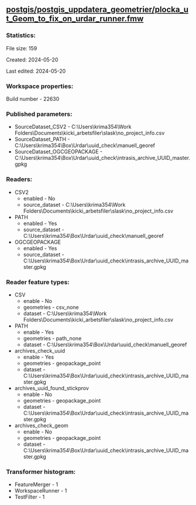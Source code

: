 ﻿## [postgis/postgis_uppdatera_geometrier/plocka_ut_Geom_to_fix_on_urdar_runner.fmw](https://github.com/kicki58/kix_working_dir/blob/master/postgis/postgis_uppdatera_geometrier/plocka_ut_Geom_to_fix_on_urdar_runner.fmw)

### Statistics:
File size: 159

Created: 2024-05-20

Last edited: 2024-05-20


### Workspace properties:
Build number    - 22630

### Published parameters:
*  SourceDataset_CSV2    -   C:\Users\krima354\Work Folders\Documents\kicki_arbetsfiler\slask\no_project_info.csv
*  SourceDataset_PATH    -   C:\Users\krima354\Box\Urdar\uuid_check\manuell_georef
*  SourceDataset_OGCGEOPACKAGE    -   C:\Users\krima354\Box\Urdar\uuid_check\intrasis_archive_UUID_master.gpkg

### Readers:
*  CSV2
    * enabled    -  No
    * source_dataset    -   C:\Users\krima354\Work Folders\Documents\kicki_arbetsfiler\slask\no_project_info.csv
*  PATH
    * enabled    -  Yes
    * source_dataset    -   C:\Users\krima354\Box\Urdar\uuid_check\manuell_georef
*  OGCGEOPACKAGE
    * enabled    -  Yes
    * source_dataset    -   C:\Users\krima354\Box\Urdar\uuid_check\intrasis_archive_UUID_master.gpkg

### Reader feature types:
*  CSV
    * enable - No
    * geometries - csv_none
    * dataset - C:\Users\krima354\Work Folders\Documents\kicki_arbetsfiler\slask\no_project_info.csv
*  PATH
    * enable - Yes
    * geometries - path_none
    * dataset - C:\Users\krima354\Box\Urdar\uuid_check\manuell_georef
*  archives_check_uuid
    * enable - Yes
    * geometries - geopackage_point
    * dataset - C:\Users\krima354\Box\Urdar\uuid_check\intrasis_archive_UUID_master.gpkg
*  archives_uuid_found_stickprov
    * enable - No
    * geometries - geopackage_point
    * dataset - C:\Users\krima354\Box\Urdar\uuid_check\intrasis_archive_UUID_master.gpkg
*  archives_check_geom
    * enable - No
    * geometries - geopackage_point
    * dataset - C:\Users\krima354\Box\Urdar\uuid_check\intrasis_archive_UUID_master.gpkg




### Transformer histogram:
*  FeatureMerger    -   1
*  WorkspaceRunner    -   1
*  TestFilter    -   1

